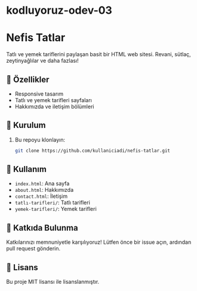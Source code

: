 # kodluyoruz-odev-03

# Nefis Tatlar

Tatlı ve yemek tariflerini paylaşan basit bir HTML web sitesi. Revani, sütlaç, zeytinyağlılar ve daha fazlası!

## 🚀 Özellikler

- Responsive tasarım
- Tatlı ve yemek tarifleri sayfaları
- Hakkımızda ve iletişim bölümleri

## 🔧 Kurulum

1. Bu repoyu klonlayın:
   ```bash
   git clone https://github.com/kullaniciadi/nefis-tatlar.git
   ```

## 📖 Kullanım

- `index.html`: Ana sayfa
- `about.html`: Hakkımızda
- `contact.html`: İletişim
- `tatlı-tarifleri/`: Tatlı tarifleri
- `yemek-tarifleri/`: Yemek tarifleri

## 🤝 Katkıda Bulunma

Katkılarınızı memnuniyetle karşılıyoruz! Lütfen önce bir issue açın, ardından pull request gönderin.

## 📄 Lisans

Bu proje MIT lisansı ile lisanslanmıştır.
